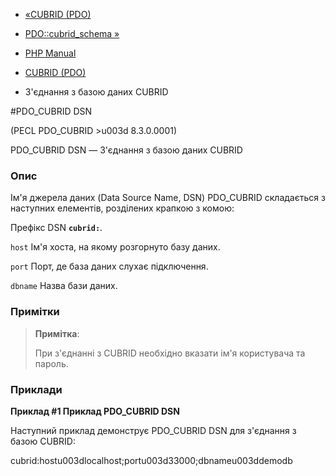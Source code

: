 - [«CUBRID (PDO)](ref.pdo-cubrid.md)
- [PDO::cubrid_schema »](pdo.cubrid-schema.md)

- [PHP Manual](index.md)
- [CUBRID (PDO)](ref.pdo-cubrid.md)
- З'єднання з базою даних CUBRID

#PDO_CUBRID DSN

(PECL PDO_CUBRID \>u003d 8.3.0.0001)

PDO_CUBRID DSN — З'єднання з базою даних CUBRID

### Опис

Ім'я джерела даних (Data Source Name, DSN) PDO_CUBRID складається з
наступних елементів, розділених крапкою з комою:

Префікс DSN
**`cubrid:`**.

`host`
Ім'я хоста, на якому розгорнуто базу даних.

`port`
Порт, де база даних слухає підключення.

`dbname`
Назва бази даних.

### Примітки

> **Примітка**:
>
> При з'єднанні з CUBRID необхідно вказати ім'я користувача та пароль.

### Приклади

**Приклад #1 Приклад PDO_CUBRID DSN**

Наступний приклад демонструє PDO_CUBRID DSN для з'єднання з базою
CUBRID:

cubrid:hostu003dlocalhost;portu003d33000;dbnameu003ddemodb
